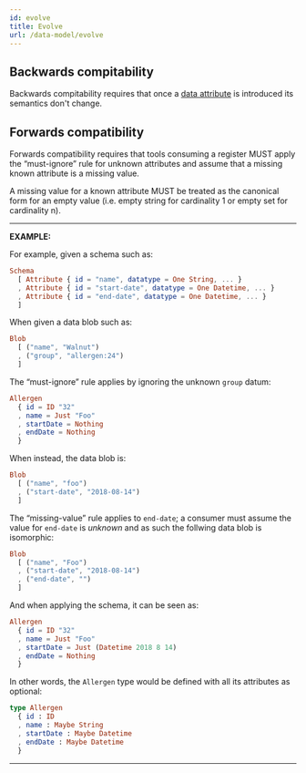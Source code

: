 ```yaml
---
id: evolve
title: Evolve
url: /data-model/evolve
---
```


<!--
[Schema](/glossary/schema) evolution depends on two pillars: backwards
compatibility and forwards compatibility.
-->

## Backwards compitability

Backwards compitability requires that once a [data
attribute](/glossary/attribute) is introduced its semantics don't change.


## Forwards compatibility

Forwards compatibility requires that tools consuming a register MUST apply the
“must-ignore” rule for unknown attributes and assume that a missing known
attribute is a missing value.

A missing value for a known attribute MUST be treated as the canonical form
for an empty value (i.e. empty string for cardinality 1 or empty set for
cardinality n).

***
**EXAMPLE:**

For example, given a schema such as:

```elm
Schema
  [ Attribute { id = "name", datatype = One String, ... }
  , Attribute { id = "start-date", datatype = One Datetime, ... }
  , Attribute { id = "end-date", datatype = One Datetime, ... }
  ]
```

When given a data blob such as:

```elm
Blob
  [ ("name", "Walnut")
  , ("group", "allergen:24")
  ]
```

The “must-ignore” rule applies by ignoring the unknown `group` datum:

```elm
Allergen
  { id = ID "32"
  , name = Just "Foo"
  , startDate = Nothing
  , endDate = Nothing
  }
```


When instead, the data blob is:

```elm
Blob
  [ ("name", "foo")
  , ("start-date", "2018-08-14")
  ]
```

The “missing-value” rule applies to `end-date`; a consumer must assume the
value for `end-date` is _unknown_ and as such the follwing data blob is
isomorphic:


```elm
Blob
  [ ("name", "Foo")
  , ("start-date", "2018-08-14")
  , ("end-date", "")
  ]
```

And when applying the schema, it can be seen as:

```elm
Allergen
  { id = ID "32"
  , name = Just "Foo"
  , startDate = Just (Datetime 2018 8 14)
  , endDate = Nothing
  }
```

In other words, the `Allergen` type would be defined with all its attributes
as optional:

```elm
type Allergen
  { id : ID
  , name : Maybe String
  , startDate : Maybe Datetime
  , endDate : Maybe Datetime
  }
```

***
